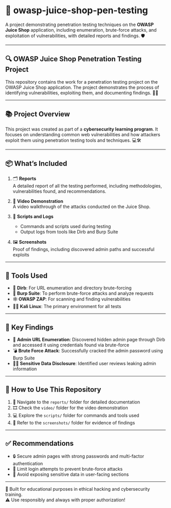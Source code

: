 # 🧪 owasp-juice-shop-pen-testing

A project demonstrating penetration testing techniques on the **OWASP Juice Shop** application, including enumeration, brute-force attacks, and exploitation of vulnerabilities, with detailed reports and findings. 🛡️

---

## 🔍 OWASP Juice Shop Penetration Testing Project

This repository contains the work for a penetration testing project on the OWASP Juice Shop application. The project demonstrates the process of identifying vulnerabilities, exploiting them, and documenting findings. 🧷📝

---

## 📚 Project Overview

This project was created as part of a **cybersecurity learning program**. It focuses on understanding common web vulnerabilities and how attackers exploit them using penetration testing tools and techniques. 💻🛠️

---

## 📦 What’s Included

1. 🗂️ **Reports**  
   A detailed report of all the testing performed, including methodologies, vulnerabilities found, and recommendations.

2. 🎥 **Video Demonstration**  
   A video walkthrough of the attacks conducted on the Juice Shop.

3. 📜 **Scripts and Logs**  
   - Commands and scripts used during testing  
   - Output logs from tools like Dirb and Burp Suite

4. 🖼️ **Screenshots**  
   Proof of findings, including discovered admin paths and successful exploits

---

## 🧰 Tools Used

- 🔎 **Dirb**: For URL enumeration and directory brute-forcing  
- 🧪 **Burp Suite**: To perform brute-force attacks and analyze requests  
- 🕸️ **OWASP ZAP**: For scanning and finding vulnerabilities  
- 🐱‍💻 **Kali Linux**: The primary environment for all tests

---

## 🚨 Key Findings

- 🔐 **Admin URL Enumeration**: Discovered hidden admin page through Dirb and accessed it using credentials found via brute-force  
- 💣 **Brute Force Attack**: Successfully cracked the admin password using Burp Suite  
- 🕵️‍♂️ **Sensitive Data Disclosure**: Identified user reviews leaking admin information

---

## 🧭 How to Use This Repository

1. 📁 Navigate to the `reports/` folder for detailed documentation  
2. 🎞️ Check the `video/` folder for the video demonstration  
3. 💻 Explore the `scripts/` folder for commands and tools used  
4. 📸 Refer to the `screenshots/` folder for evidence of findings

---

## ✅ Recommendations

- 🔒 Secure admin pages with strong passwords and multi-factor authentication  
- 🚫 Limit login attempts to prevent brute-force attacks  
- 🧼 Avoid exposing sensitive data in user-facing sections

---

🔧 Built for educational purposes in ethical hacking and cybersecurity training.  
⚠️ Use responsibly and always with proper authorization!

